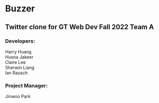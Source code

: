 # Buzzer
## Twitter clone for GT Web Dev Fall 2022 Team A
### Developers:
Harry Huang\
Husna Jakeer\
Claire Lee\
Sherwin Liang\
Ian Rausch

### Project Manager:
Jinwoo Park
